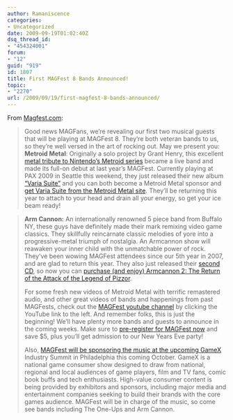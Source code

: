 ```yaml
---
author: Ramaniscence
categories:
- Uncategorized
date: 2009-09-19T01:02:40Z
dsq_thread_id:
- "454324001"
forum:
- "12"
guid: "919"
id: 1807
title: First MAGFest 8 Bands Announced!
topic:
- "2270"
url: /2009/09/19/first-magfest-8-bands-announced/
---
```


From <a href="http://magfest.org/node/210" target="_blank">Magfest.com</a>:

<blockquote style="">
  <p>
  </p>
  
  <div>
    Good news MAGFans, we&#8217;re revealing our first two musical guests that will be playing at MAGFest 8. They&#8217;re both veteran bands to us, so they&#8217;re well versed in the art of rocking out. May we present you:
  </div>
  
  <div>
    <strong>Metroid Metal</strong>: Originally a solo project by Grant Henry, this excellent <a href="http://metroidmetal.com/" target="_blank">metal tribute to Nintendo&#8217;s Metroid series</a> became a live band and made its full-on debut at last year&#8217;s MAGFest. Currently playing at PAX 2009 in Seattle this weekend, they just released their new album <a href="http://vgmdb.net/album/13166" target="_blank">&#8220;Varia Suite&#8221;</a> and you can both become a Metroid Metal sponsor and <a href="http://www.metroidmetal.com/metroid-metal-varia-suite.html" target="_blank">get Varia Suite from the Metroid Metal site</a>. They&#8217;ll be returning this year to attach to your head and drain all your energy, so get your ice beam ready!
  </div>
</blockquote>

<blockquote style="">
  <div>
    <strong>Arm Cannon:</strong> An internationally renowned 5 piece band from Buffalo NY, these guys have definitely made their mark remixing video game classics. They skillfully reincarnate classic melodies of yore into a progressive-metal triumph of nostalgia. An Armcannon show will reawaken your inner child with the unmatchable power of rock. They&#8217;ve been wowing MAGFest attendees since our 5th year in 2007, and are glad to return this year. They also just released their <a href="http://vgmdb.net/album/13453" target="_blank">second CD</a>, so now you can <a href="http://armcannon.com/" target="_blank">purchase (and enjoy) Armcannon 2: The Return of the Attack of the Legend of Pizzor</a>.
  </div>
  
  <p>
  </p>
  
  <div>
    For some fresh new videos of Metroid Metal with terrific remastered audio, and other great videos of bands and happenings from past MAGFests, check out the <a href="http://youtube.com/magfest" target="_blank">MAGFest youtube channel</a> by clicking the YouTube link to the left. And remember folks, this is just the beginning! We&#8217;ll have plenty more bands and guests to announce in the coming weeks. Make sure to <a href="http://magfest.org/prereg">pre-register for MAGFest now</a> and save $5, plus you&#8217;ll get admission to our New Years Eve party!
  </div>
  
  <p>
  </p>
  
  <div>
    Also, <a href="http://magfest.org/GameX">MAGFest will be sponsoring the music at the upcoming GameX</a> Industry Summit in Philadelphia this coming October. GameX is a national game consumer show designed to draw from national, regional and local audiences of game players, film and TV fans, comic book buffs and tech enthusiasts. High-value consumer content is being provided by exhibitors and sponsors, including major media and entertainment companies seeking to build their brands with the core games audience. MAGFest will be in charge of the music, so come see bands including The One-Ups and Arm Cannon.
  </div>
  
  <p>
  </p>
</blockquote>